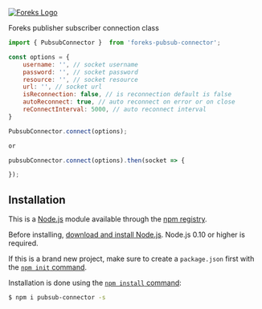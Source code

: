 [![Foreks Logo](https://www.foreks.com/i/logo.png)](http://foreks.com/)

  Foreks publisher subscriber connection class

```js
import { PubsubConnector }  from 'foreks-pubsub-connector';

const options = {
    username: '', // socket username
    password: '', // socket password
    resource: '', // socket resource
    url: '', // socket url
    isReconnection: false, // is reconnection default is false
    autoReconnect: true, // auto reconnect on error or on close 
    reConnectInterval: 5000, // auto reconnect interval
}

PubsubConnector.connect(options);

or 

pubsubConnector.connect(options).then(socket => {

});

```

## Installation

This is a [Node.js](https://nodejs.org/en/) module available through the
[npm registry](https://www.npmjs.com/).

Before installing, [download and install Node.js](https://nodejs.org/en/download/).
Node.js 0.10 or higher is required.

If this is a brand new project, make sure to create a `package.json` first with
the [`npm init` command](https://docs.npmjs.com/creating-a-package-json-file).

Installation is done using the
[`npm install` command](https://docs.npmjs.com/getting-started/installing-npm-packages-locally):

```bash
$ npm i pubsub-connector -s
```
